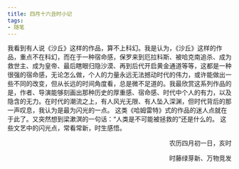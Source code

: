 ```yaml
---
title: 四月十六丑时小记
tags:
- 随笔
---
```


我看到有人说《沙丘》这样的作品，算不上科幻。我是认为，《沙丘》这样的作品，重点不在科幻，而在于一种宿命感，保罗来到厄拉科斯、被哈克南追杀、成为救世主、成为皇帝、最后瞎眼归隐沙漠、再到后代开启黄金通道等等，这都是一种很强的宿命感，无论怎么做，个人的力量永远无法撼动时代的伟力，或许能做出一些不同的改变，但从长远的时间角度看，总是微不足道的。我最欣赏这系列作品的是，作者、导演能够刻画出那种历史的厚重感、宿命感、时代中个人的有力，以及隐含的无力。在时代的潮流之上，有人风光无限、有人坠入深渊，但时代背后的那一声叹息，我认为是最为闪光的一点。
这类《哈姆雷特》式的作品的迷人点就在于此了。又突然想到梁漱溟的一句话：“人类是不可能被拯救的”还是什么的。
这些文艺中的闪光点，常看常新，时生感悟。

<p align="right">农历四月初一日，亥时</p>
<p align="right">时藤绿芽新、万物竞发</p>

